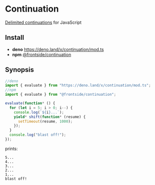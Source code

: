 # Continuation

[Delimited continuations](https://en.wikipedia.org/wiki/Delimited_continuation) for JavaScript

## Install

- **deno** https://deno.land/x/continuation/mod.ts
- **npm** [@frontside/continuation](https://www.npmjs.com/package/@frontside/continuation)

## Synopsis

```typescript
//deno
import { evaluate } from "https://deno.land/x/continuation/mod.ts";
//npm
import { evaluate } from "@frontside/continuation";

evaluate(function* () {
  for (let i = 5; i > 0; i--) {
    console.log(`${i}...`);
    yield* shift(function* (resume) {
      setTimeout(resume, 1000);
    });
  }
  console.log("blast off!");
});
```

prints:

```text
5...
4...
3...
2...
1...
blast off!
```
